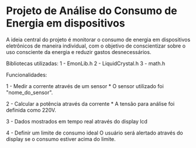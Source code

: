 # Projeto de Análise do Consumo de Energia em dispositivos

A ideia central do projeto é monitorar o consumo de energia em dispositivos eletrônicos de maneira individual, com o objetivo de conscientizar sobre o uso consciente da energia
e reduzir gastos desnecessários.

Bibliotecas utilizadas:
  1 - EmonLib.h
  2 - LiquidCrystal.h
  3 - math.h

Funcionalidades: 

  1 - Medir a corrente através de um sensor
      * O sensor utilizado foi "nome_do_sensor".
      
  2 - Calcular a potência através da corrente
      * A tensão para análise foi definida como 220V.
      
  3 - Dados mostrados em tempo real através do display lcd
  
  4 - Definir um limite de consumo ideal
      O usuário será alertado através do display se o consumo estiver acima do limite.
